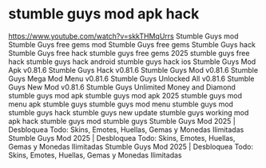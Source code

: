 # stumble guys mod apk hack
https://www.youtube.com/watch?v=skkTHMqUrrs
Stumble Guys mod
Stumble Guys free gems mod
Stumble Guys free gems
Stumble Guys hack
Stumble Guys free hack
stumble guys free gems 2025
stumble guys free hack
stumble guys hack android
stumble guys hack ios
Stumble Guys Mod Apk v0.81.6
Stumble Guys Hack v0.81.6
Stumble Guys Mod v0.81.6
Stumble Guys Mega Mod Menu v0.81.6
Stumble Guys Unlocked All v0.81.6
Stumble Guys New Mod v0.81.6
Stumble Guys Unlimited Money and Diamond
stumble guys mod apk
stumble guys mod apk 2025
stumble guys mod menu apk
stumble guys
stumble guys mod menu
stumble guys mod
stumble guys hack
stumble guys new update
stumble guys working mod apk
hack stumble guys
mod stumble guys
Stumble Guys Mod 2025 | Desbloquea Todo: Skins, Emotes, Huellas, Gemas y Monedas Ilimitadas
Stumble Guys Mod 2025 | Desbloquea Todo: Skins, Emotes, Huellas, Gemas y Monedas Ilimitadas
Stumble Guys Mod 2025 | Desbloquea Todo: Skins, Emotes, Huellas, Gemas y Monedas Ilimitadas
